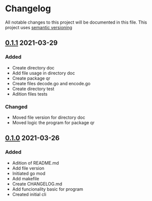 # Changelog
All notable changes to this project will be documented in this file.
This project uses [semantic versioning](https://semver.org/spec/v2.0.0.html)


## [0.1.1] 2021-03-29
### Added
- Create directory doc
- Add file usage in directory doc
- Create package qr
- Create files decode.go and encode.go
- Create directory test
- Adition files tests
### Changed
- Moved file version for directory doc
- Moved logic the program for package qr

## [0.1.0] 2021-03-26
### Added
- Adition of README.md
- Add file version
- Initiated go mod
- Add makefile
- Create CHANGELOG.md
- Add funcionality basic for program
- Created initial cli

[0.1.0]: https://github.com/informeai/genqrcode/releases/tag/v0.1.0
[0.1.1]: https://github.com/informeai/genqrcode/releases/tag/v0.1.1